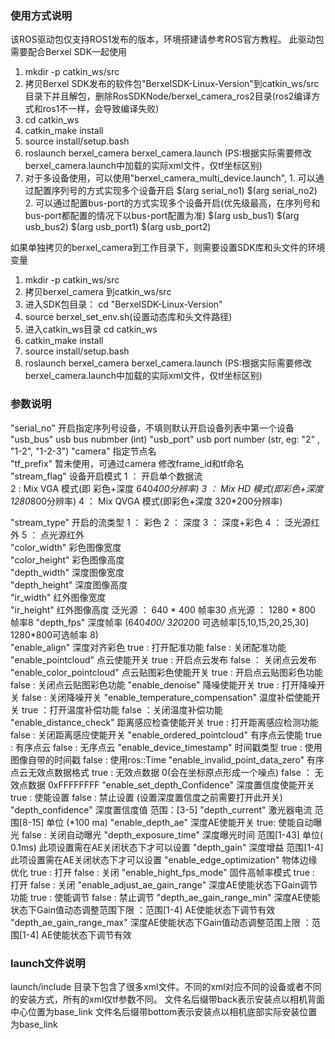 ### 使用方式说明
该ROS驱动包仅支持ROS1发布的版本，环境搭建请参考ROS官方教程。
此驱动包需要配合Berxel SDK一起使用

1. mkdir -p catkin_ws/src
2. 拷贝Berxel SDK发布的软件包"BerxelSDK-Linux-Version"到catkin_ws/src目录下并且解包，删除RosSDKNode/berxel_camera_ros2目录(ros2编译方式和ros1不一样，会导致编译失败)
3. cd catkin_ws
4. catkin_make install
5. source install/setup.bash
6. roslaunch berxel_camera berxel_camera.launch  (PS:根据实际需要修改berxel_camera.launch中加载的实际xml文件，仅tf坐标区别)    
7. 对于多设备使用，可以使用"berxel_camera_multi_device.launch", 
            1. 可以通过配置序列号的方式实现多个设备开启 $(arg serial_no1) $(arg serial_no2)
            2. 可以通过配置bus-port的方式实现多个设备开启(优先级最高，在序列号和bus-port都配置的情况下以bus-port配置为准)
            $(arg usb_bus1) $(arg usb_bus2) $(arg usb_port1) $(arg usb_port2)

如果单独拷贝的berxel_camera到工作目录下，则需要设置SDK库和头文件的环境变量
1. mkdir -p catkin_ws/src
2. 拷贝berxel_camera 到catkin_ws/src
3. 进入SDK包目录： cd "BerxelSDK-Linux-Version"
4. source berxel_set_env.sh(设置动态库和头文件路径)
5. 进入catkin_ws目录 cd catkin_ws
6. catkin_make install
7. source install/setup.bash
8. roslaunch berxel_camera berxel_camera.launch  (PS:根据实际需要修改berxel_camera.launch中加载的实际xml文件，仅tf坐标区别)    

### 参数说明
"serial_no"                                 开启指定序列号设备，不填则默认开启设备列表中第一个设备
"usb_bus"                                   usb bus nubmber  (int)
"usb_port"                                  usb port number (str,  eg: "2" , "1-2", "1-2-3")
"camera"                                    指定节点名                     
"tf_prefix"                                 暂未使用，可通过camera 修改frame_id和tf命名                  
"stream_flag"                               设备开启模式 1 ： 开启单个数据流  
                                                         2 :  Mix VGA 模式(即 彩色+深度 640*400分辨率)
                                                         3 ： Mix HD 模式(即彩色+深度 1280*800分辨率)
                                                         4 ： Mix QVGA 模式(即彩色+深度 320*200分辨率)

"stream_type"                               开启的流类型 1 ： 彩色
                                                         2 ： 深度
                                                         3 ： 深度+彩色
                                                         4 ： 泛光源红外
                                                         5 ： 点光源红外                   
"color_width"                               彩色图像宽度                  
"color_height"                              彩色图像高度                  
"depth_width"                               深度图像宽度                  
"depth_height"                              深度图像高度                  
"ir_width"                                  红外图像宽度                  
"ir_height"                                 红外图像高度
                                            泛光源 ： 640 * 400 帧率30
                                            点光源 ： 1280 * 800 帧率8
"depth_fps"                                 深度帧率  (640*400/ 320*200 可选帧率[5,10,15,20,25,30]   1280*800可选帧率 8)                
"enable_align"                              深度对齐彩色  true :  打开配准功能   false : 关闭配准功能               
"enable_pointcloud"                         点云使能开关  true : 开启点云发布  false ： 关闭点云发布
"enable_color_pointcloud"                   点云贴图彩色使能开关    true : 开启点云贴图彩色功能  false : 关闭点云贴图彩色功能
"enable_denoise"                            降噪使能开关    true : 打开降噪开关  false : 关闭降噪开关
"enable_temperature_compensation"           温度补偿使能开关    true ：打开温度补偿功能  false ：关闭温度补偿功能
"enable_distance_check"                     距离感应检查使能开关    true : 打开距离感应检测功能   false : 关闭距离感应使能开关
"enable_ordered_pointcloud"                 有序点云使能    true : 有序点云  false : 无序点云
"enable_device_timestamp"                   时间戳类型    true : 使用图像自带的时间戳    false : 使用ros::Time
"enable_invalid_point_data_zero"			有序点云无效点数据格式	 true : 无效点数据 0(会在坐标原点形成一个噪点)   false ： 无效点数据 0xFFFFFFFF
"enable_set_depth_Confidence"				深度置信度使能开关		true : 使能设置  false : 禁止设置  (设置深度置信度之前需要打开此开关)
"depth_confidence"							深度置信度值		范围：[3-5]
"depth_current"                             激光器电流          范围[8-15] 单位 (*100 ma)
"enable_depth_ae"                           深度AE使能开关      true: 使能自动曝光   false : 关闭自动曝光
"depth_exposure_time"                       深度曝光时间        范围[1-43] 单位( 0.1ms) 此项设置需在AE关闭状态下才可以设置
"depth_gain"                                深度增益            范围[1-4]   此项设置需在AE关闭状态下才可以设置
"enable_edge_optimization"                  物体边缘优化    true : 打开   false : 关闭
"enable_hight_fps_mode"                     固件高帧率模式  true : 打开  false : 关闭
"enable_adjust_ae_gain_range"               深度AE使能状态下Gain调节功能 true : 使能调节  false : 禁止调节
"depth_ae_gain_range_min"                   深度AE使能状态下Gain值动态调整范围下限 ：范围[1-4]      AE使能状态下调节有效
"depth_ae_gain_range_max"                   深度AE使能状态下Gain值动态调整范围上限 ：范围[1-4]      AE使能状态下调节有效


### launch文件说明
launch/include 目录下包含了很多xml文件。不同的xml对应不同的设备或者不同的安装方式，所有的xml仅tf参数不同。
文件名后缀带back表示安装点以相机背面中心位置为base_link
文件名后缀带bottom表示安装点以相机底部实际安装位置为base_link  
